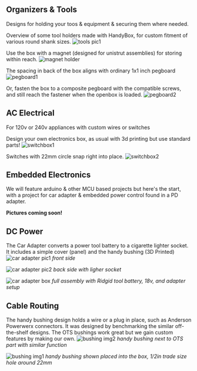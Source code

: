 ## Organizers & Tools
Designs for holding your toos & equipment & securing them where needed.

Overview of some tool holders made with HandyBox, for custom fitment of various round shank sizes.
![tools pic1](img/img_tools1.JPG)

Use the box with a magnet (designed for unistrut assemblies) for storing within reach.
![magnet holder](img/img_magnet.jpg)

The spacing in back of the box aligns with ordinary 1x1 inch pegboard
![pegboard1](img/img_pegboard1.jpg)

Or, fasten the box to a composite pegboard with the compatible screws, and still reach the fastener when the openbox is loaded.
![pegboard2](img/img_pegboard2.jpg)

## AC Electrical
For 120v or 240v appliances with custom wires or switches

Design your own electronics box, as usual with 3d printing but use standard parts!
![switchbox1](img/img_switchbox1.jpg)

Switches with 22mm circle snap right into place.
![switchbox2](img/img_switchbox2.jpg)

## Embedded Electronics
We will feature arduino & other MCU based projects but here's the start, with a project for car adapter & embedded power control found in a PD adapter.

**Pictures coming soon!**

## DC Power

The Car Adapter converts a power tool battery to a cigarette lighter socket.  It includes a simple cover (panel) and the handy bushing (3D Printed)
![car adapter pic1](img/img_carAdapter1.JPG)
_front side_

![car adapter pic2](img/img_carAdapter2.JPG)
_back side with ligher socket_

![car adapter box](img/IMG_0158.jpeg)
_full assembly with Ridgid tool battery, 18v, and adapter setup_

## Cable Routing

The handy bushing design holds a wire or a plug in place, such as Anderson Powerwerx connectors.   It was designed by benchmarking the similar off-the-shelf designs.  The OTS bushings work great but we gain custom features by making our own.
![bushing img2](img/img_bushing2.JPG)
_handy bushing next to OTS part with similar function_

![bushing img1](img/img_bushing1.JPG)
_handy bushing shown placed into the box, 1/2in trade size hole around 22mm_

